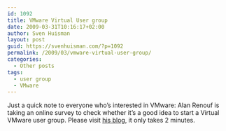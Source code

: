 ```yaml
---
id: 1092
title: VMware Virtual User group
date: 2009-03-31T10:16:17+02:00
author: Sven Huisman
layout: post
guid: https://svenhuisman.com/?p=1092
permalink: /2009/03/vmware-virtual-user-group/
categories:
  - Other posts
tags:
  - user group
  - VMware
---
```

Just a quick note to everyone who&#8217;s interested in VMware: Alan Renouf is taking an online survey to check whether it&#8217;s a good idea to start a Virtual VMware user group. Please visit <a title="Survey" href="https://www.virtu-al.net/2009/03/30/vmware-virtual-user-group/" target="_blank">his blog</a>, it only takes 2 minutes.